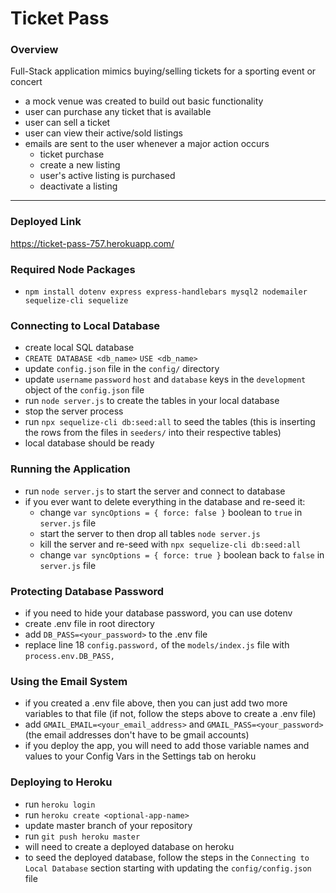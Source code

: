 # Ticket Pass 

### Overview 

Full-Stack application mimics buying/selling tickets for a sporting event or concert

- a mock venue was created to build out basic functionality
- user can purchase any ticket that is available 
- user can sell a ticket
- user can view their active/sold listings
- emails are sent to the user whenever a major action occurs 
    - ticket purchase
    - create a new listing
    - user's active listing is purchased 
    - deactivate a listing

----------------

### Deployed Link 

https://ticket-pass-757.herokuapp.com/

### Required Node Packages 
- `npm install dotenv express express-handlebars mysql2 nodemailer sequelize-cli sequelize`

### Connecting to Local Database 

- create local SQL database 
- `CREATE DATABASE <db_name>` `USE <db_name>`
- update `config.json` file in the `config/` directory 
- update `username` `password` `host` and `database` keys in the `development` object of the `config.json` file
- run `node server.js` to create the tables in your local database
- stop the server process
- run `npx sequelize-cli db:seed:all` to seed the tables (this is inserting the rows from the files in `seeders/` into their respective tables)
- local database should be ready 


### Running the Application
- run `node server.js` to start the server and connect to database
- if you ever want to delete everything in the database and re-seed it:
    - change `var syncOptions = { force: false }` boolean to `true` in `server.js` file 
    - start the server to then drop all tables `node server.js`
    - kill the server and re-seed with `npx sequelize-cli db:seed:all`
    - change `var syncOptions = { force: true }` boolean back to `false` in `server.js` file 


### Protecting Database Password

- if you need to hide your database password, you can use dotenv 
- create .env file in root directory 
- add `DB_PASS=<your_password>` to the .env file
- replace line 18 `config.password,` of the `models/index.js` file with `process.env.DB_PASS,`


### Using the Email System 

- if you created a .env file above, then you can just add two more variables to that file (if not, follow the steps above to create a .env file)
- add `GMAIL_EMAIL=<your_email_address>` and `GMAIL_PASS=<your_password>` (the email addresses don't have to be gmail accounts)
- if you deploy the app, you will need to add those variable names and values to your Config Vars in the Settings tab on heroku


### Deploying to Heroku 

- run `heroku login` 
- run `heroku create <optional-app-name>`
- update master branch of your repository 
- run `git push heroku master`
- will need to create a deployed database on heroku 
- to seed the deployed database, follow the steps in the `Connecting to Local Database` section starting with updating the `config/config.json` file 